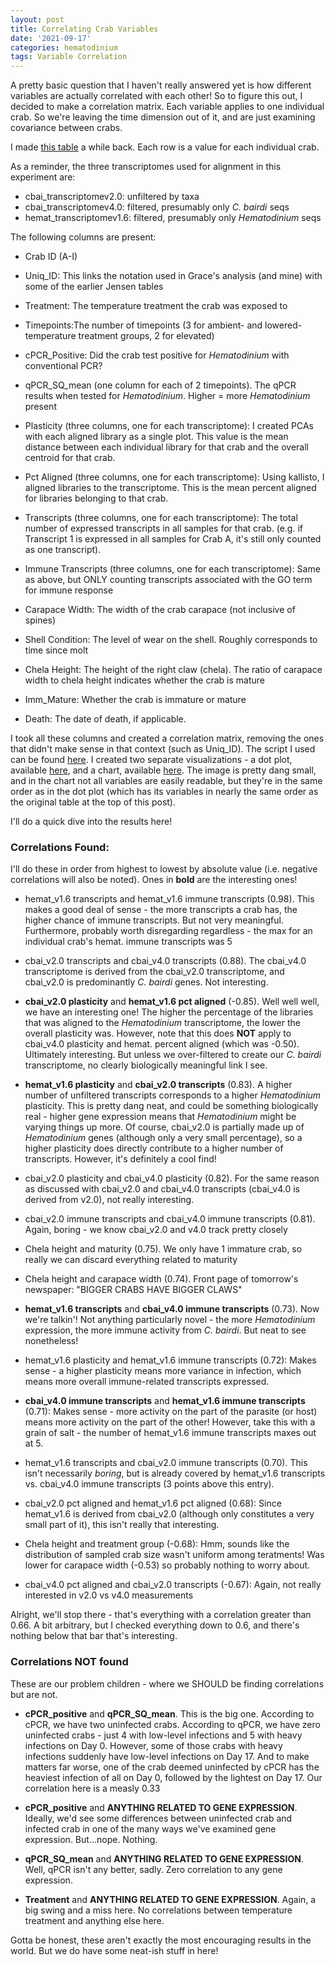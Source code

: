 ```yaml
---
layout: post
title: Correlating Crab Variables
date: '2021-09-17'
categories: hematodinium
tags: Variable Correlation
---
```


A pretty basic question that I haven't really answered yet is how different variables are actually correlated with each other! So to figure this out, I decided to make a correlation matrix. Each variable applies to one individual crab. So we're leaving the time dimension out of it, and are just examining covariance between crabs. 

I made [this table](https://github.com/afcoyle/hemat_bairdi_transcriptome/blob/main/data/indiv_crab_summary.csv) a while back. Each row is a value for each individual crab. 

As a reminder, the three transcriptomes used for alignment in this experiment are:
- cbai_transcriptomev2.0: unfiltered by taxa
- cbai_transcriptomev4.0: filtered, presumably only _C. bairdi_ seqs
- hemat_transcriptomev1.6: filtered, presumably only _Hematodinium_ seqs

The following columns are present:

- Crab ID (A-I)

- Uniq_ID: This links the notation used in Grace's analysis (and mine) with some of the earlier Jensen tables

- Treatment: The temperature treatment the crab was exposed to

- Timepoints:The number of timepoints (3 for ambient- and lowered-temperature treatment groups, 2 for elevated)

- cPCR_Positive: Did the crab test positive for _Hematodinium_ with conventional PCR?

- qPCR_SQ_mean (one column for each of 2 timepoints). The qPCR results when tested for _Hematodinium_. Higher = more _Hematodinium_ present

- Plasticity (three columns, one for each transcriptome): I created PCAs with each aligned library as a single plot. This value is the mean distance between each individual library for that crab and the overall centroid for that crab.

- Pct Aligned (three columns, one for each transcriptome): Using kallisto, I aligned libraries to the transcriptome. This is the mean percent aligned for libraries belonging to that crab.

- Transcripts (three columns, one for each transcriptome): The total number of expressed transcripts in all samples for that crab. (e.g. if Transcript 1 is expressed in all samples for Crab A, it's still only counted as one transcript).

- Immune Transcripts (three columns, one for each transcriptome): Same as above, but ONLY counting transcripts associated with the GO term for immune response

- Carapace Width: The width of the crab carapace (not inclusive of spines) 

- Shell Condition: The level of wear on the shell. Roughly corresponds to time since molt

- Chela Height: The height of the right claw (chela). The ratio of carapace width to chela height indicates whether the crab is mature

- Imm_Mature: Whether the crab is immature or mature

- Death: The date of death, if applicable.

I took all these columns and created a correlation matrix, removing the ones that didn't make sense in that context (such as Uniq_ID). The script I used can be found [here](https://github.com/afcoyle/hemat_bairdi_transcriptome/blob/main/scripts/10_2_summary_corr_matrix.Rmd). I created two separate visualizations - a dot plot, available [here](https://github.com/afcoyle/hemat_bairdi_transcriptome/blob/main/output/correlation/all_variables_corr_dot_plot.png), and a chart, available [here](https://github.com/afcoyle/hemat_bairdi_transcriptome/blob/main/output/correlation/all_variables_corr_chart.png). The image is pretty dang small, and in the chart not all variables are easily readable, but they're in the same order as in the dot plot (which has its variables in nearly the same order as the original table at the top of this post).

I'll do a quick dive into the results here!

### Correlations Found:

I'll do these in order from highest to lowest by absolute value (i.e. negative correlations will also be noted). Ones in **bold** are the interesting ones!

- hemat_v1.6 transcripts and hemat_v1.6 immune transcripts (0.98). This makes a good deal of sense - the more transcripts a crab has, the higher chance of immune transcripts. But not very meaningful. Furthermore, probably worth disregarding regardless - the max for an individual crab's hemat. immune transcripts was 5

- cbai_v2.0 transcripts and cbai_v4.0 transcripts (0.88). The cbai_v4.0 transcriptome is derived from the cbai_v2.0 transcriptome, and cbai_v2.0 is predominantly _C. bairdi_ genes. Not interesting.

- **cbai_v2.0 plasticity** and **hemat_v1.6 pct aligned** (-0.85). Well well well, we have an interesting one! The higher the percentage of the libraries that was aligned to the _Hematodinium_ transcriptome, the lower the overall plasticity was. However, note that this does **NOT** apply to cbai_v4.0 plasticity and hemat. percent aligned (which was -0.50). Ultimately interesting. But unless we over-filtered to create our _C. bairdi_ transcriptome, no clearly biologically meaningful link I see.

- **hemat_v1.6 plasticity** and **cbai_v2.0 transcripts** (0.83). A higher number of unfiltered transcripts corresponds to a higher _Hematodinium_ plasticity. This is pretty dang neat, and could be something biologically real - higher gene expression means that _Hematodinium_ might be varying things up more. Of course, cbai_v2.0 is partially made up of _Hematodinium_ genes (although only a very small percentage), so a higher plasticity does directly contribute to a higher number of transcripts. However, it's definitely a cool find!

- cbai_v2.0 plasticity and cbai_v4.0 plasticity (0.82). For the same reason as discussed with cbai_v2.0 and cbai_v4.0 transcripts (cbai_v4.0 is derived from v2.0), not really interesting.

- cbai_v2.0 immune transcripts and cbai_v4.0 immune transcripts (0.81). Again, boring - we know cbai_v2.0 and v4.0 track pretty closely

- Chela height and maturity (0.75). We only have 1 immature crab, so really we can discard everything related to maturity

- Chela height and carapace width (0.74). Front page of tomorrow's newspaper: "BIGGER CRABS HAVE BIGGER CLAWS"

- **hemat_v1.6 transcripts** and **cbai_v4.0 immune transcripts** (0.73). Now we're talkin'! Not anything particularly novel - the more _Hematodinium_ expression, the more immune activity from _C. bairdi_. But neat to see nonetheless!

- hemat_v1.6 plasticity and hemat_v1.6 immune transcripts (0.72): Makes sense - a higher plasticity means more variance in infection, which means more overall immune-related transcripts expressed.

- **cbai_v4.0 immune transcripts** and **hemat_v1.6 immune transcripts** (0.71): Makes sense - more activity on the part of the parasite (or host) means more activity on the part of the other! However, take this with a grain of salt - the number of hemat_v1.6 immune transcripts maxes out at 5.

- hemat_v1.6 transcripts and cbai_v2.0 immune transcripts (0.70). This isn't necessarily _boring_, but is already covered by hemat_v1.6 transcripts vs. cbai_v4.0 immune transcripts (3 points above this entry).

- cbai_v2.0 pct aligned and hemat_v1.6 pct aligned (0.68): Since hemat_v1.6 is derived from cbai_v2.0 (although only constitutes a very small part of it), this isn't really that interesting.

- Chela height and treatment group (-0.68): Hmm, sounds like the distribution of sampled crab size wasn't uniform among teratments! Was lower for carapace width (-0.53) so probably nothing to worry about.

- cbai_v4.0 pct aligned and cbai_v2.0 transcripts (-0.67): Again, not really interested in v2.0 vs v4.0 measurements

Alright, we'll stop there - that's everything with a correlation greater than 0.66. A bit arbitrary, but I checked everything down to 0.6, and there's nothing below that bar that's interesting.

### Correlations NOT found

These are our problem children - where we SHOULD be finding correlations but are not.

- **cPCR_positive** and **qPCR_SQ_mean**. This is the big one. According to cPCR, we have two uninfected crabs. According to qPCR, we have zero uninfected crabs - just 4 with low-level infections and 5 with heavy infections on Day 0. However, some of those crabs with heavy infections suddenly have low-level infections on Day 17. And to make matters far worse, one of the crab deemed uninfected by cPCR has the heaviest infection of all on Day 0, followed by the lightest on Day 17. Our correlation here is a measly 0.33

- **cPCR_positive** and **ANYTHING RELATED TO GENE EXPRESSION**. Ideally, we'd see some differences between uninfected crab and infected crab in one of the many ways we've examined gene expression. But...nope. Nothing.

- **qPCR_SQ_mean** and **ANYTHING RELATED TO GENE EXPRESSION**. Well, qPCR isn't any better, sadly. Zero correlation to any gene expression.

- **Treatment** and **ANYTHING RELATED TO GENE EXPRESSION**. Again, a big swing and a miss here. No correlations between temperature treatment and anything else here.

Gotta be honest, these aren't exactly the most encouraging results in the world. But we do have some neat-ish stuff in here! 